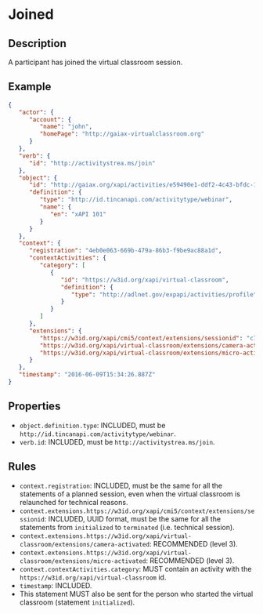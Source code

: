 # Joined

## Description

A participant has joined the virtual classroom session.

## Example

```json
{
   "actor": {
      "account": {
         "name": "john",
         "homePage": "http://gaiax-virtualclassroom.org"
      }
   },
   "verb": {
      "id": "http://activitystrea.ms/join"
   },
   "object": {
      "id": "http://gaiax.org/xapi/activities/e59490e1-ddf2-4c43-bfdc-14e274abc106",
      "definition": {
         "type": "http://id.tincanapi.com/activitytype/webinar",
         "name": {
            "en": "xAPI 101"
         }
      }
   },
   "context": {
      "registration": "4eb0e063-669b-479a-86b3-f9be9ac88a1d",
      "contextActivities": {
         "category": [
            {
               "id": "https://w3id.org/xapi/virtual-classroom",
               "definition": {
                  "type": "http://adlnet.gov/expapi/activities/profile"
               }
            }
         ]
      },
      "extensions": {
         "https://w3id.org/xapi/cmi5/context/extensions/sessionid": "c7b6f0a9-482c-4c03-acc1-548289126963",
         "https://w3id.org/xapi/virtual-classroom/extensions/camera-activated": true,
         "https://w3id.org/xapi/virtual-classroom/extensions/micro-activated": false
      }
   },
   "timestamp": "2016-06-09T15:34:26.887Z"
}
```

## Properties

- `object.definition.type`: INCLUDED, must be `http://id.tincanapi.com/activitytype/webinar`.
- `verb.id`: INCLUDED, must be `http://activitystrea.ms/join`.

## Rules

- `context.registration`: INCLUDED, must be the same for all the statements of a planned session, even when the virtual classroom is relaunched for technical reasons.
- `context.extensions.https://w3id.org/xapi/cmi5/context/extensions/sessionid`: INCLUDED, UUID format, must be the same for all the statements from `initialized` to `terminated` (i.e. technical session).
- `context.extensions.https://w3id.org/xapi/virtual-classroom/extensions/camera-activated`: RECOMMENDED (level 3).
- `context.extensions.https://w3id.org/xapi/virtual-classroom/extensions/micro-activated`: RECOMMENDED (level 3).
- `context.contextActivities.category`: MUST contain an activity with the `https://w3id.org/xapi/virtual-classroom` id.
- `timestamp`: INCLUDED.
- This statement MUST also be sent for the person who started the virtual classroom (statement `initialized`). 

